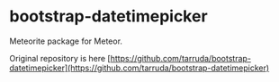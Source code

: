 bootstrap-datetimepicker
========================

Meteorite package for Meteor.

Original repository is here [https://github.com/tarruda/bootstrap-datetimepicker](https://github.com/tarruda/bootstrap-datetimepicker)
